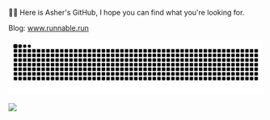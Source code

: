 👏🏼 Here is Asher's GitHub, I hope you can find what you're looking for.

Blog: www.runnable.run

![](https://raw.githubusercontent.com/MingGH/MingGH/main/assets/github-contribution-grid-snake.svg)



![](https://img.shields.io/badge/Blog-runnable.run-brightgreen)



